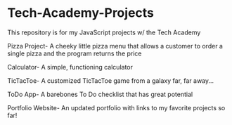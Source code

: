 # Tech-Academy-Projects
This repository is for my JavaScript projects w/ the Tech Academy



Pizza Project- A cheeky little pizza menu that allows a customer to order a single pizza and the program returns the price

Calculator- A simple, functioning calculator

TicTacToe- A customized TicTacToe game from a galaxy far, far away...

ToDo App- A barebones To Do checklist that has great potential

Portfolio Website- An updated portfolio with links to my favorite projects so far!